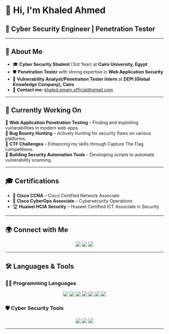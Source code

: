# 👋 Hi, I'm **Khaled Ahmed**  

## 🔐 Cyber Security Engineer | Penetration Tester  

---

## 🎯 **About Me**  
- 🎓 **Cyber Security Student** (3rd Year) at **Cairo University, Egypt**  
- 🛡️ **Penetration Tester** with strong expertise in **Web Application Security**  
- 💼 **Vulnerability Analyst/Penetration Tester Intern** at **DEPI (Global Knowledge Company), Cairo**  
- 📩 **Contact me:** [khaled.emam.official@gmail.com](mailto:khaled.emam.official@gmail.com)  

---

## 🚀 **Currently Working On**  
🔹 **Web Application Penetration Testing** – Finding and exploiting vulnerabilities in modern web apps.  
🔹 **Bug Bounty Hunting** – Actively hunting for security flaws on various platforms.  
🔹 **CTF Challenges** – Enhancing my skills through Capture The Flag competitions.  
🔹 **Building Security Automation Tools** – Developing scripts to automate vulnerability scanning.  

---

## 🎓 **Certifications**  
- 📜 **Cisco CCNA** – Cisco Certified Network Associate  
- 🔰 **Cisco CyberOps Associate** – Cybersecurity Operations  
- 🏆 **Huawei HCIA Security** – Huawei Certified ICT Associate in Security  

---

## 🌍 **Connect with Me**  
<p align="center">
  <a href="https://www.linkedin.com/in/khaled-a-emam/"><img src="https://img.shields.io/badge/LinkedIn-0A66C2?style=for-the-badge&logo=linkedin&logoColor=white&logoWidth=20&labelColor=black&color=black&style=flat-square&logoWidth=20"></a>
  <a href="https://www.facebook.com/share/1BMB6u6cYn/"><img src="https://img.shields.io/badge/Facebook-1877F2?style=for-the-badge&logo=facebook&logoColor=white&logoWidth=20&labelColor=black&color=black&style=flat-square&logoWidth=20"></a>
  <a href="mailto:khaled.emam.official@gmail.com"><img src="https://img.shields.io/badge/Gmail-EA4335?style=for-the-badge&logo=gmail&logoColor=white&logoWidth=20&labelColor=black&color=black&style=flat-square&logoWidth=20"></a>
</p>  

---

## 🛠️ **Languages & Tools**  

### **👨‍💻 Programming Languages**  
<p align="center">
  <img src="https://img.shields.io/badge/Python-3776AB?style=for-the-badge&logo=python&logoColor=white&logoWidth=20&labelColor=black&color=black&style=flat-square">
  <img src="https://img.shields.io/badge/Go-00ADD8?style=for-the-badge&logo=go&logoColor=white&logoWidth=20&labelColor=black&color=black&style=flat-square">
  <img src="https://img.shields.io/badge/Java-F7B93E?style=for-the-badge&logo=java&logoColor=white&logoWidth=20&labelColor=black&color=black&style=flat-square">
  <img src="https://img.shields.io/badge/JavaScript-F7DF1E?style=for-the-badge&logo=javascript&logoColor=black&logoWidth=20&labelColor=black&color=black&style=flat-square">
  <img src="https://img.shields.io/badge/C++-00599C?style=for-the-badge&logo=c%2B%2B&logoColor=white&logoWidth=20&labelColor=black&color=black&style=flat-square">
  <img src="https://img.shields.io/badge/HTML5-E34F26?style=for-the-badge&logo=html5&logoColor=white&logoWidth=20&labelColor=black&color=black&style=flat-square">
  <img src="https://img.shields.io/badge/CSS3-1572B6?style=for-the-badge&logo=css3&logoColor=white&logoWidth=20&labelColor=black&color=black&style=flat-square">
</p>

### **🛡️ Cyber Security Tools**  
<p align="center">
  <img src="https://img.shields.io/badge/Burp%20Suite-FF5722?style=for-the-badge&logo=burpsuite&logoColor=white&logoWidth=20&labelColor=black&color=black&style=flat-square">
  <img src="https://img.shields.io/badge/OWASP%20ZAP-F37C2B?style=for-the-badge&logo=zap&logoColor=white&logoWidth=20&labelColor=black&color=black&style=flat-square">
  <img src="https://img.shields.io/badge/Wireshark-00B2A9?style=for-the-badge&logo=wireshark&logoColor=white&logoWidth=20&labelColor=black&color=black&style=flat-square">
</p>

---
